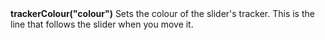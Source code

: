 <a name="trackerColour"><h3 style="padding-top: 40px; margin-top: 40px;"></h3></a>
**trackerColour("colour")** Sets the colour of the slider's tracker. This is the line that follows the slider when you move it.

<!--UPDATE WIDGET_IN_CSOUND
    SIdent sprintf "trackerColour(%d, %d, %d) ", rnd(255), rnd(255), rnd(255)
    SIdentifier strcat SIdentifier, SIdent  
-->